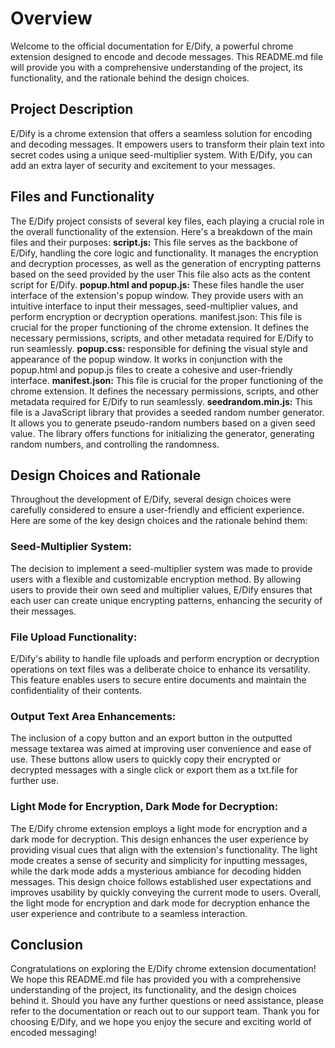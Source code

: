 
# Overview
Welcome to the official documentation for E/Dify, a powerful chrome extension designed to encode and decode messages. This README.md file will provide you with a comprehensive understanding of the project, its functionality, and the rationale behind the design choices.

## Project Description
E/Dify is a chrome extension that offers a seamless solution for encoding and decoding messages. It empowers users to transform their plain text into secret codes using a unique seed-multiplier system. With E/Dify, you can add an extra layer of security and excitement to your messages.

## Files and Functionality
The E/Dify project consists of several key files, each playing a crucial role in the overall functionality of the extension. Here's a breakdown of the main files and their purposes:
**script.js:** This file serves as the backbone of E/Dify, handling the core logic and functionality. It manages the encryption and decryption processes, as well as the generation of encrypting patterns based on the seed provided by the user This file also acts as the content script for E/Dify. 
**popup.html and popup.js:** These files handle the user interface of the extension's popup window. They provide users with an intuitive interface to input their messages, seed-multiplier values, and perform encryption or decryption operations.
manifest.json: This file is crucial for the proper functioning of the chrome extension. It defines the necessary permissions, scripts, and other metadata required for E/Dify to run seamlessly.
**popup.css:** responsible for defining the visual style and appearance of the popup window. It works in conjunction with the popup.html and popup.js files to create a cohesive and user-friendly interface.
**manifest.json:** This file is crucial for the proper functioning of the chrome extension. It defines the necessary permissions, scripts, and other metadata required for E/Dify to run seamlessly.
**seedrandom.min.js:** This file is a JavaScript library that provides a seeded random number generator. It allows you to generate pseudo-random numbers based on a given seed value. The library offers functions for initializing the generator, generating random numbers, and controlling the randomness.

## Design Choices and Rationale
Throughout the development of E/Dify, several design choices were carefully considered to ensure a user-friendly and efficient experience. Here are some of the key design choices and the rationale behind them:
### Seed-Multiplier System:
The decision to implement a seed-multiplier system was made to provide users with a flexible and customizable encryption method. By allowing users to provide their own seed and multiplier values, E/Dify ensures that each user can create unique encrypting patterns, enhancing the security of their messages.
### File Upload Functionality: 
E/Dify's ability to handle file uploads and perform encryption or decryption operations on text files was a deliberate choice to enhance its versatility. This feature enables users to secure entire documents and maintain the confidentiality of their contents.
### Output Text Area Enhancements: 
The inclusion of a copy button and an export button in the outputted message textarea was aimed at improving user convenience and ease of use. These buttons allow users to quickly copy their encrypted or decrypted messages with a single click or export them as a txt.file for further use.
### Light Mode for Encryption, Dark Mode for Decryption:
The E/Dify chrome extension employs a light mode for encryption and a dark mode for decryption. This design enhances the user experience by providing visual cues that align with the extension's functionality. The light mode creates a sense of security and simplicity for inputting messages, while the dark mode adds a mysterious ambiance for decoding hidden messages. This design choice follows established user expectations and improves usability by quickly conveying the current mode to users. Overall, the light mode for encryption and dark mode for decryption enhance the user experience and contribute to a seamless interaction.


## Conclusion
Congratulations on exploring the E/Dify chrome extension documentation! We hope this README.md file has provided you with a comprehensive understanding of the project, its functionality, and the design choices behind it. Should you have any further questions or need assistance, please refer to the documentation or reach out to our support team.
Thank you for choosing E/Dify, and we hope you enjoy the secure and exciting world of encoded messaging!